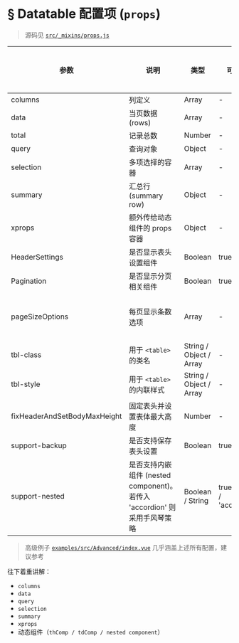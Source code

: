 # § Datatable 配置项 (`props`)

> 源码见 [`src/_mixins/props.js`](https://github.com/OneWayTech/vue2-datatable/blob/master/src/_mixins/props.js)

| 参数 | 说明 | 类型 | 可选值 | 默认值 | 是否必须 |
|---|---|---|---|---|---|
| columns | 列定义 | Array | - | - | 是 |
| data | 当页数据 (rows) | Array | - | - | 是 |
| total | 记录总数 | Number | - | - | 是 |
| query | 查询对象 | Object | - | - | 是 |
| selection | 多项选择的容器 | Array | - | - | 否 |
| summary | 汇总行 (summary row) | Object | - | - | 否 |
| xprops | 额外传给动态组件的 props 容器 | Object | - | - | 否 |
| HeaderSettings | 是否显示表头设置组件 | Boolean | true / false | true | 否 |
| Pagination | 是否显示分页相关组件 | Boolean | true / false | true | 否 |
| pageSizeOptions | 每页显示条数选项 | Array | - | [10, 20, 40, 80, 100] | 否 |
| tbl-class | 用于 `<table>` 的类名 | String / Object / Array | - | - | 否 |
| tbl-style | 用于 `<table>` 的内联样式 | String / Object / Array | - | - | 否 |
| fixHeaderAndSetBodyMaxHeight | 固定表头并设置表体最大高度 | Number | - | - | 否 |
| support-backup | 是否支持保存表头设置 | Boolean | true / false | false | 否 |
| support-nested | 是否支持内嵌组件 (nested component)。若传入 'accordion' 则采用手风琴策略 | Boolean / String | true / false / 'accordion' | false | 否 |

> 高级例子 [`examples/src/Advanced/index.vue`](https://github.com/OneWayTech/vue2-datatable/blob/master/examples/src/Advanced/index.vue) 几乎涵盖上述所有配置，建议参考

往下着重讲解：

* `columns`
* `data`
* `query`
* `selection`
* `summary`
* `xprops`
* 动态组件（`thComp / tdComp / nested component`）
